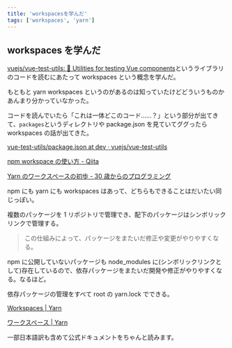 ```yaml
---
title: 'workspacesを学んだ'
tags: ['workspaces', 'yarn']
---
```


## workspaces を学んだ

[vuejs/vue\-test\-utils: 🔬 Utilities for testing Vue components](https://github.com/vuejs/vue-test-utils)というライブラリのコードを読むにあたって workspaces という概念を学んだ。

もともと yarn workspaces というのがあるのは知っていたけどどういうものかあんまり分かっていなかった。

コードを読んでいたら「これは一体どこのコード……？」という部分が出てきて、`packages`というディレクトリや package.json を見ていてググったら workspaces の話が出てきた。

[vue\-test\-utils/package\.json at dev · vuejs/vue\-test\-utils](https://github.com/vuejs/vue-test-utils/blob/dev/package.json)

[npm workspace の使い方 \- Qiita](https://qiita.com/frozenbonito/items/8230d4a3cb5ea1b32802)

[Yarn のワークスペースの初歩 \- 30 歳からのプログラミング](https://numb86-tech.hatenablog.com/entry/2020/07/21/155343)

npm にも yarn にも workspaces はあって、どちらもできることはだいたい同じっぽい。

複数のパッケージを 1 リポジトリで管理でき、配下のパッケージはシンボリックリンクで管理する。

> この仕組みによって、パッケージをまたいだ修正や変更がやりやすくなる。

npm に公開していないパッケージも node_modules に(シンボリックリンクとして)存在しているので、依存パッケージをまたいだ開発や修正がやりやすくなる。なるほど。

依存パッケージの管理をすべて root の yarn.lock でできる。

[Workspaces \| Yarn](https://classic.yarnpkg.com/lang/en/docs/workspaces/)

[ワークスペース \| Yarn](https://chore-update--yarnpkg.netlify.app/ja/docs/workspaces)

一部日本語訳も含めて公式ドキュメントをちゃんと読みます。
